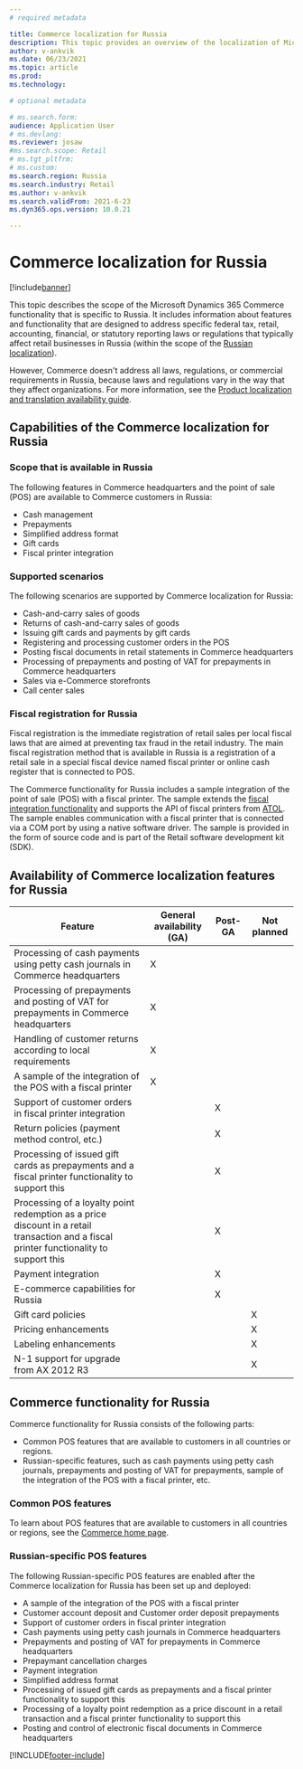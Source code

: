 ```yaml
---
# required metadata

title: Commerce localization for Russia
description: This topic provides an overview of the localization of Microsoft Dynamics 365 Commerce for Russia.
author: v-ankvik
ms.date: 06/23/2021
ms.topic: article
ms.prod: 
ms.technology: 

# optional metadata

# ms.search.form:
audience: Application User
# ms.devlang: 
ms.reviewer: josaw
#ms.search.scope: Retail
# ms.tgt_pltfrm: 
# ms.custom: 
ms.search.region: Russia
ms.search.industry: Retail
ms.author: v-ankvik
ms.search.validFrom: 2021-6-23
ms.dyn365.ops.version: 10.0.21

---
```

# Commerce localization for Russia

[!include[banner](../includes/banner.md)]

This topic describes the scope of the Microsoft Dynamics 365 Commerce functionality that is specific to Russia. It includes information about features and functionality that are designed to address specific federal tax, retail, accounting, financial, or statutory reporting laws or regulations that typically affect retail businesses in Russia (within the scope of the [Russian localization](../../finance/localizations/russia.md)).

However, Commerce doesn't address all laws, regulations, or commercial requirements in Russia, because laws and regulations vary in the way that they affect organizations. For more information, see the [Product localization and translation availability guide](https://aka.ms/dynamics_365_international_availability_deck).

## Capabilities of the Commerce localization for Russia

### Scope that is available in Russia

The following features in Commerce headquarters and the point of sale (POS) are available to Commerce customers in Russia:

- Cash management
- Prepayments
- Simplified address format
- Gift cards
- Fiscal printer integration

### Supported scenarios

The following scenarios are supported by Commerce localization for Russia:

- Cash-and-carry sales of goods
- Returns of cash-and-carry sales of goods
- Issuing gift cards and payments by gift cards
- Registering and processing customer orders in the POS
- Posting fiscal documents in retail statements in Commerce headquarters
- Processing of prepayments and posting of VAT for prepayments in Commerce headquarters
- Sales via e-Commerce storefronts
- Call center sales

### Fiscal registration for Russia

Fiscal registration is the immediate registration of retail sales per local fiscal laws that are aimed at preventing tax fraud in the retail industry. The main fiscal registration method that is available in Russia is a registration of a retail sale in a special fiscal device named fiscal printer or online cash register that is connected to POS.

The Commerce functionality for Russia includes a sample integration of the point of sale (POS) with a fiscal printer. The sample extends the [fiscal integration functionality](../localizations/fiscal-integration-for-retail-channel.md) and supports the API of fiscal printers from [ATOL](http://integration.atol.ru/). The sample enables communication with a fiscal printer that is connected via a COM port by using a native software driver. The sample is provided in the form of source code and is part of the Retail software development kit (SDK).

## Availability of Commerce localization features for Russia
| Feature | General availability (GA) | Post-GA | Not planned |
|-|-|-|-|
| Processing of cash payments using petty cash journals in Commerce headquarters | X |  |  |
| Processing of prepayments and posting of VAT for prepayments in Commerce headquarters | X |  |  |
| Handling of customer returns according to local requirements | X |  |  |
| A sample of the integration of the POS with a fiscal printer | X |  |  |
| Support of customer orders in fiscal printer integration |  | X |  |
| Return policies (payment method control, etc.) |  | X |  |
| Processing of issued gift cards as prepayments and a fiscal printer functionality to support this |  | X |  |
| Processing of a loyalty point redemption as a price discount in a retail transaction and a fiscal printer functionality to support this |  | X |  |
| Payment integration |  | X |  |
| E-commerce capabilities for Russia |  | X |  |
| Gift card policies |  |  | X |
| Pricing enhancements |  |  | X |
| Labeling enhancements |  |  | X |
| N-1 support for upgrade from AX 2012 R3 |  |  | X |

## Commerce functionality for Russia

Commerce functionality for Russia consists of the following parts:

- Common POS features that are available to customers in all countries or regions.
- Russian-specific features, such as cash payments using petty cash journals, prepayments and posting of VAT for prepayments, sample of the integration of the POS with a fiscal printer, etc.

### Common POS features

To learn about POS features that are available to customers in all countries or regions, see the [Commerce home page](../index.md).

### Russian-specific POS features

The following Russian-specific POS features are enabled after the Commerce localization for Russia has been set up and deployed:

- A sample of the integration of the POS with a fiscal printer
- Customer account deposit and Customer order deposit prepayments
- Support of customer orders in fiscal printer integration
- Cash payments using petty cash journals in Commerce headquarters
- Prepayments and posting of VAT for prepayments in Commerce headquarters
- Prepaymant cancellation charges
- Payment integration
- Simplified address format
- Processing of issued gift cards as prepayments and a fiscal printer functionality to support this
- Processing of a loyalty point redemption as a price discount in a retail transaction and a fiscal printer functionality to support this
- Posting and control of electronic fiscal documents in Commerce headquarters

[!INCLUDE[footer-include](../../includes/footer-banner.md)]
